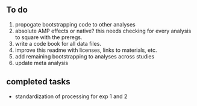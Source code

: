 ## To do

1. propogate bootstrapping code to other analyses
2. absolute AMP effects or native? this needs checking for every analysis to square with the preregs.
3. write a code book for all data files.
4. improve this readme with licenses, links to materials, etc.
5. add remaining bootstrapping to analyses across studies
6. update meta analysis





## completed tasks

- standardization of processing for exp 1 and 2